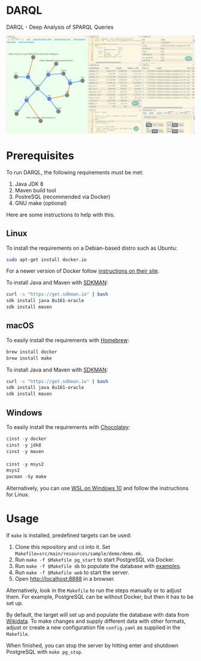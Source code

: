 # DARQL

DARQL - Deep Analysis of SPARQL Queries

![screenshot](src/main/resources/sample/demo/screenshot.png)

# Prerequisites

To run DARQL, the following requirements must be met:

1. Java JDK 8
2. Maven build tool
3. PostreSQL (recommended via Docker)
4. GNU make (optional)

Here are some instructions to help with this.

## Linux

To install the requirements on a Debian-based distro such as Ubuntu:

```bash
sudo apt-get install docker.io
```

For a newer version of Docker follow [instructions on their site](https://docs.docker.com/install/linux/docker-ce/debian/).

To install Java and Maven with [SDKMAN](https://github.com/sdkman/sdkman-cli):

```bash
curl -s "https://get.sdkman.io" | bash
sdk install java 8u161-oracle
sdk install maven
```

## macOS

To easily install the requirements with [Homebrew](https://brew.sh/index_de.html):

```bash
brew install docker
brew install make
```

To install Java and Maven with [SDKMAN](https://github.com/sdkman/sdkman-cli):

```bash
curl -s "https://get.sdkman.io" | bash
sdk install java 8u161-oracle
sdk install maven
```

## Windows

To easily install the requirements with [Chocolatey](https://chocolatey.org/):

```ps1
cinst -y docker
cinst -y jdk8 
cinst -y maven

cinst -y msys2
msys2
pacman -Sy make
```

Alternatively, you can use [WSL on Windows 10](https://docs.microsoft.com/en-us/windows/wsl/install-win10) and follow the instructions for Linux.

# Usage

If `make` is installed, predefined targets can be used:

1. Clone this repository and `cd` into it. Set `Makefile=src/main/resources/sample/demo/demo.mk`.
2. Run `make -f $Makefile pg_start` to start PostgreSQL via Docker.
3. Run `make -f $Makefile db` to populate the database with [examples](src/main/resources/sample/demo/wikidata.txt).
4. Run `make -f $Makefile web` to start the server.
5. Open [http://localhost:8888](http://localhost:8888) in a browser.

Alternatively, look in the `Makefile` to run the steps manually or to adjust them. For example, PostgreSQL can be without Docker, but then it has to be set up.

By default, the target will set up and populate the database with data from [Wikidata](src/main/resources/sample/demo/wikidata.txt). To make changes and supply different data with other formats, adjust or create a new configuration file `config.yaml` as supplied in the `Makefile`.

When finished, you can stop the server by hitting enter and shutdown PostgreSQL with `make pg_stop`. 
